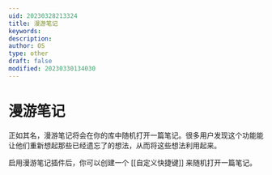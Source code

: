 ```yaml
---
uid: 20230328213324
title: 漫游笔记
keywords: 
description: 
author: OS
type: other
draft: false
modified: 20230330134030
---
```


# 漫游笔记

正如其名，漫游笔记将会在你的库中随机打开一篇笔记。很多用户发现这个功能能让他们重新想起那些已经遗忘了的想法，从而将这些想法利用起来。

启用漫游笔记插件后，你可以创建一个 [[自定义快捷键]] 来随机打开一篇笔记。
